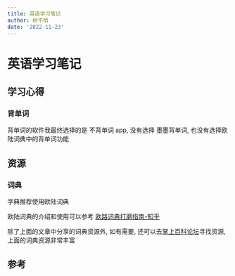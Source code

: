 ```yaml
---
title: 英语学习笔记
author: 树不梢
date: '2022-11-23'
---
```


# 英语学习笔记

## 学习心得

### 背单词

背单词的软件我最终选择的是 不背单词 app, 没有选择 墨墨背单词, 也没有选择欧陆词典中的背单词功能

## 资源

### 词典

字典推荐使用欧陆词典

欧陆词典的介绍和使用可以参考 [欧路词典打磨指南-知乎](https://zhuanlan.zhihu.com/p/64925212)

除了上面的文章中分享的词典资源外, 如有需要, 还可以去[掌上百科论坛](https://www.pdawiki.com/forum/)寻找资源, 上面的词典资源非常丰富

## 参考
